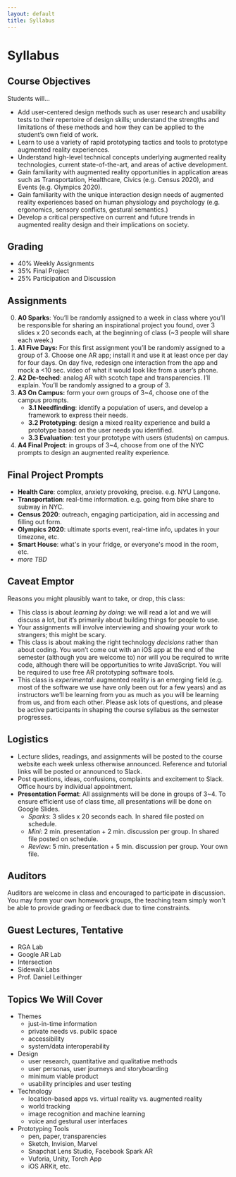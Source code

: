 ```yaml
---
layout: default
title: Syllabus
---
```


# Syllabus

## Course Objectives

Students will…

- Add user-centered design methods such as user research and usability tests to their repertoire of design skills; understand the strengths and limitations of these methods and how they can be applied to the student’s own field of work.
- Learn to use a variety of rapid prototyping tactics and tools to prototype augmented reality experiences.
- Understand high-level technical concepts underlying augmented reality technologies, current state-of-the-art, and areas of active development.
- Gain familiarity with augmented reality opportunities in application areas such as Transportation, Healthcare, Civics (e.g. Census 2020), and Events (e.g. Olympics 2020).
- Gain familiarity with the unique interaction design needs of augmented reality experiences based on human physiology and psychology (e.g. ergonomics, sensory conflicts, gestural semantics.)
- Develop a critical perspective on current and future trends in augmented reality design and their implications on society.

## Grading
- 40% Weekly Assignments
- 35% Final Project
- 25% Participation and Discussion

## Assignments

0. **A0 Sparks**: You’ll be randomly assigned to a week in class where you’ll be responsible for sharing an inspirational project you found, over 3 slides x 20 seconds each, at the beginning of class (~3 people will share each week.)
1. **A1 Five Days:** For this first assignment you’ll be randomly assigned to a group of 3. Choose one AR app; install it and use it at least once per day for four days. On day five, redesign one interaction from the app and mock a <10 sec. video of what it would look like from a user’s phone.
2. **A2 De-teched**: analog AR with scotch tape and transparencies. I’ll explain. You’ll be randomly assigned to a group of 3.
3. **A3 On Campus:** form your own groups of 3~4, choose one of the campus prompts.
    - **3.1 Needfinding**: identify a population of users, and develop a framework to express their needs.
    - **3.2 Prototyping**: design a mixed reality experience and build a prototype based on the user needs you identified.
    - **3.3 Evaluation**: test your prototype with users (students) on campus.
4. **A4 Final Project**: in groups of 3~4, choose from one of the NYC prompts to design an augmented reality experience.

## Final Project Prompts
- **Health Care**: complex, anxiety provoking, precise. e.g. NYU Langone.
- **Transportation**: real-time information. e.g. going from bike share to subway in NYC.
- **Census 2020**: outreach, engaging participation, aid in accessing and filling out form.
- **Olympics 2020**: ultimate sports event, real-time info, updates in your timezone, etc.
- **Smart House**: what's in your fridge, or everyone's mood in the room, etc.
- _more TBD_

## Caveat Emptor

Reasons you might plausibly want to take, or drop, this class:

- This class is about *learning by doing*: we will read a lot and we will discuss a lot, but it’s primarily about building things for people to use.
- Your assignments will involve interviewing and showing your work to strangers; this might be scary.
- This class is about making the right technology *decisions* rather than about coding. You won’t come out with an iOS app at the end of the semester (although you are welcome to) nor will you be required to write code, although there will be opportunities to write JavaScript. You will be required to use free AR prototyping software tools.
- This class is *experimental*: augmented reality is an emerging field (e.g. most of the software we use have only been out for a few years) and as instructors we’ll be learning from you as much as you will be learning from us, and from each other. Please ask lots of questions, and please be active participants in shaping the course syllabus as the semester progresses.

## Logistics

- Lecture slides, readings, and assignments will be posted to the course website each week unless otherwise announced. Reference and tutorial links will be posted or announced to Slack.
- Post questions, ideas, confusions, complaints and excitement to Slack. Office hours by individual appointment.
- **Presentation Format**: All assignments will be done in groups of 3~4. To ensure efficient use of class time, all presentations will be done on Google Slides.
  - *Sparks*: 3 slides x 20 seconds each. In shared file posted on schedule.
  - *Mini*: 2 min. presentation + 2 min. discussion per group. In shared file posted on schedule.
  - *Review*: 5 min. presentation + 5 min. discussion per group. Your own file.

## Auditors

Auditors are welcome in class and encouraged to participate in discussion. You may form your own homework groups, the teaching team simply won't be able to provide grading or feedback due to time constraints.

## Guest Lectures, Tentative

- RGA Lab
- Google AR Lab
- Intersection
- Sidewalk Labs
- Prof. Daniel Leithinger

## Topics We Will Cover

- Themes
    - just-in-time information
    - private needs vs. public space
    - accessibility
    - system/data interoperability
- Design
    - user research, quantitative and qualitative methods
    - user personas, user journeys and storyboarding
    - minimum viable product
    - usability principles and user testing
- Technology
    - location-based apps vs. virtual reality vs. augmented reality
    - world tracking
    - image recognition and machine learning
    - voice and gestural user interfaces
- Prototyping Tools
    - pen, paper, transparencies
    - Sketch, Invision, Marvel
    - Snapchat Lens Studio, Facebook Spark AR
    - Vuforia, Unity, Torch App
    - iOS ARKit, etc.    
